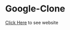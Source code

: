 # Google-Clone

[Click Here](https://ama2090.github.io/Google.github.io-Google-Clone/) to see website
